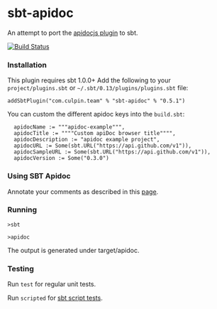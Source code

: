 # sbt-apidoc

An attempt to port the [apidocjs plugin][apidocjs] to sbt.

[![Build Status](https://api.travis-ci.org/valydia/sbt-apidoc.png)](http://travis-ci.org/valydia/sbt-apidoc)

### Installation

This plugin requires sbt 1.0.0+
Add the following to your `project/plugins.sbt` or `~/.sbt/0.13/plugins/plugins.sbt` file:

    addSbtPlugin("com.culpin.team" % "sbt-apidoc" % "0.5.1")
    
You can custom the different apidoc keys into the `build.sbt`:

```
  apidocName := """apidoc-example""",
  apidocTitle := """"Custom apiDoc browser title"""",
  apidocDescription := "apidoc example project",
  apidocURL := Some(sbt.URL("https://api.github.com/v1")),
  apidocSampleURL := Some(sbt.URL("https://api.github.com/v1")),
  apidocVersion := Some("0.3.0")
```


### Using SBT Apidoc

Annotate your comments as described in this [page][apidocjs].

### Running

    >sbt
    
    >apidoc
    
The output is generated under target/apidoc. 

### Testing

Run `test` for regular unit tests.

Run `scripted` for [sbt script tests](http://www.scala-sbt.org/1.x/docs/Testing-sbt-plugins.html).


[apidocjs]: http://apidocjs.com/